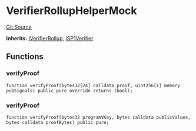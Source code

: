 # VerifierRollupHelperMock
[Git Source](https://github.com/agglayer/agglayer-contracts/blob/856b421eef55a77f98f6fed45beb5ed8e3023c16/contracts/v1/mocks/VerifierRollupHelperMock.sol)

**Inherits:**
[IVerifierRollup](/contracts/interfaces/IVerifierRollup.sol/interface.IVerifierRollup.md), [ISP1Verifier](/contracts/interfaces/ISP1Verifier.sol/interface.ISP1Verifier.md)


## Functions
### verifyProof


```solidity
function verifyProof(bytes32[24] calldata proof, uint256[1] memory pubSignals) public pure override returns (bool);
```

### verifyProof


```solidity
function verifyProof(bytes32 programVKey, bytes calldata publicValues, bytes calldata proofBytes) public pure;
```

